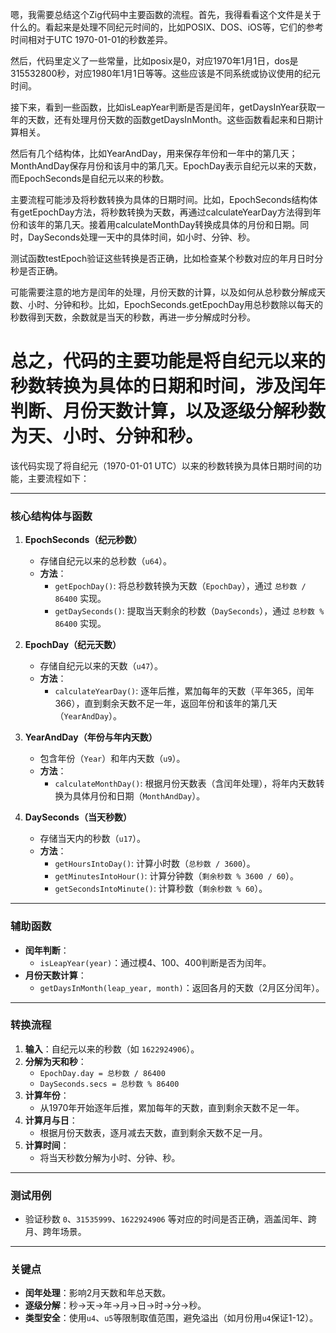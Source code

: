 嗯，我需要总结这个Zig代码中主要函数的流程。首先，我得看看这个文件是关于什么的。看起来是处理不同纪元时间的，比如POSIX、DOS、iOS等，它们的参考时间相对于UTC 1970-01-01的秒数差异。

然后，代码里定义了一些常量，比如posix是0，对应1970年1月1日，dos是315532800秒，对应1980年1月1日等等。这些应该是不同系统或协议使用的纪元时间。

接下来，看到一些函数，比如isLeapYear判断是否是闰年，getDaysInYear获取一年的天数，还有处理月份天数的函数getDaysInMonth。这些函数看起来和日期计算相关。

然后有几个结构体，比如YearAndDay，用来保存年份和一年中的第几天；MonthAndDay保存月份和该月中的第几天。EpochDay表示自纪元以来的天数，而EpochSeconds是自纪元以来的秒数。

主要流程可能涉及将秒数转换为具体的日期时间。比如，EpochSeconds结构体有getEpochDay方法，将秒数转换为天数，再通过calculateYearDay方法得到年份和该年的第几天。接着用calculateMonthDay转换成具体的月份和日期。同时，DaySeconds处理一天中的具体时间，如小时、分钟、秒。

测试函数testEpoch验证这些转换是否正确，比如检查某个秒数对应的年月日时分秒是否正确。

可能需要注意的地方是闰年的处理，月份天数的计算，以及如何从总秒数分解成天数、小时、分钟和秒。比如，EpochSeconds.getEpochDay用总秒数除以每天的秒数得到天数，余数就是当天的秒数，再进一步分解成时分秒。

总之，代码的主要功能是将自纪元以来的秒数转换为具体的日期和时间，涉及闰年判断、月份天数计算，以及逐级分解秒数为天、小时、分钟和秒。
================================================
该代码实现了将自纪元（1970-01-01 UTC）以来的秒数转换为具体日期时间的功能，主要流程如下：

---

### **核心结构体与函数**
1. **EpochSeconds（纪元秒数）**
   - 存储自纪元以来的总秒数（`u64`）。
   - **方法**：
     - `getEpochDay()`: 将总秒数转换为天数（`EpochDay`），通过 `总秒数 / 86400` 实现。
     - `getDaySeconds()`: 提取当天剩余的秒数（`DaySeconds`），通过 `总秒数 % 86400` 实现。

2. **EpochDay（纪元天数）**
   - 存储自纪元以来的天数（`u47`）。
   - **方法**：
     - `calculateYearDay()`: 逐年后推，累加每年的天数（平年365，闰年366），直到剩余天数不足一年，返回年份和该年的第几天（`YearAndDay`）。

3. **YearAndDay（年份与年内天数）**
   - 包含年份（`Year`）和年内天数（`u9`）。
   - **方法**：
     - `calculateMonthDay()`: 根据月份天数表（含闰年处理），将年内天数转换为具体月份和日期（`MonthAndDay`）。

4. **DaySeconds（当天秒数）**
   - 存储当天内的秒数（`u17`）。
   - **方法**：
     - `getHoursIntoDay()`: 计算小时数（`总秒数 / 3600`）。
     - `getMinutesIntoHour()`: 计算分钟数（`剩余秒数 % 3600 / 60`）。
     - `getSecondsIntoMinute()`: 计算秒数（`剩余秒数 % 60`）。

---

### **辅助函数**
- **闰年判断**：
  - `isLeapYear(year)`：通过模4、100、400判断是否为闰年。
- **月份天数计算**：
  - `getDaysInMonth(leap_year, month)`：返回各月的天数（2月区分闰年）。

---

### **转换流程**
1. **输入**：自纪元以来的秒数（如 `1622924906`）。
2. **分解为天和秒**：
   - `EpochDay.day = 总秒数 / 86400`
   - `DaySeconds.secs = 总秒数 % 86400`
3. **计算年份**：
   - 从1970年开始逐年后推，累加每年的天数，直到剩余天数不足一年。
4. **计算月与日**：
   - 根据月份天数表，逐月减去天数，直到剩余天数不足一月。
5. **计算时间**：
   - 将当天秒数分解为小时、分钟、秒。

---

### **测试用例**
- 验证秒数 `0`、`31535999`、`1622924906` 等对应的时间是否正确，涵盖闰年、跨月、跨年场景。

---

### **关键点**
- **闰年处理**：影响2月天数和年总天数。
- **逐级分解**：秒→天→年→月→日→时→分→秒。
- **类型安全**：使用`u4`、`u5`等限制取值范围，避免溢出（如月份用`u4`保证1-12）。